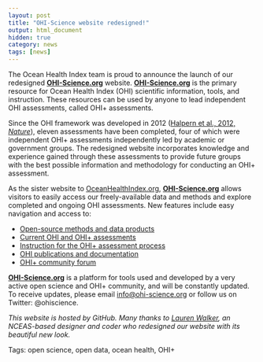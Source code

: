 ```yaml
---
layout: post
title: "OHI-Science website redesigned!"
output: html_document
hidden: true
category: news
tags: [news]
---
```


The Ocean Health Index team is proud to announce the launch of our redesigned [**OHI-Science.org**](http://ohi-science.org/) website. [**OHI-Science.org**](http://ohi-science.org/) is the primary resource for Ocean Health Index (OHI) scientific information, tools, and instruction. These resources can be used by anyone to lead independent OHI assessments, called OHI+ assessments.

Since the OHI framework was developed in 2012 ([Halpern et al., 2012, *Nature*](/resources/publications#global)), eleven assessments have been completed, four of which were independent OHI+ assessments independently led by academic or government groups. The redesigned website incorporates knowledge and experience gained through these assessments to provide future groups with the best possible information and methodology for conducting an OHI+ assessment.

As the sister website to [OceanHealthIndex.org](http://oceanhealthindex.org), [**OHI-Science.org**](http://ohi-science.org/) allows visitors to easily access our freely-available data and methods and explore completed and ongoing OHI assessments. New features include easy navigation and access to: 

* [Open-source methods and data products](/resources/tools) 
* [Current OHI and OHI+ assessments](/projects)
* [Instruction for the OHI+ assessment process](/phases)
* [OHI publications and documentation](/resources/publications)
* [OHI+ community forum](/forum)

[**OHI-Science.org**](http://ohi-science.org/) is a platform for tools used and developed by a very active open science and OHI+ community, and will be constantly updated. To receive updates, please email info@ohi-science.org or follow us on Twitter: @ohiscience. 


*This website is hosted by GitHub. Many thanks to [Lauren Walker](https://laurenwalker.me), an NCEAS-based designer and coder who redesigned our website with its beautiful new look.*  


Tags: open science, open data, ocean health, OHI+
